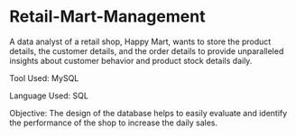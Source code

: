 # Retail-Mart-Management
A data analyst of a retail shop, Happy Mart, wants to store the product details, the customer details, and the order details to provide unparalleled insights about customer behavior and product stock details daily.

Tool Used: MySQL

Language Used: SQL

Objective:
The design of the database helps to easily evaluate and identify the performance of the shop to increase the daily sales.
